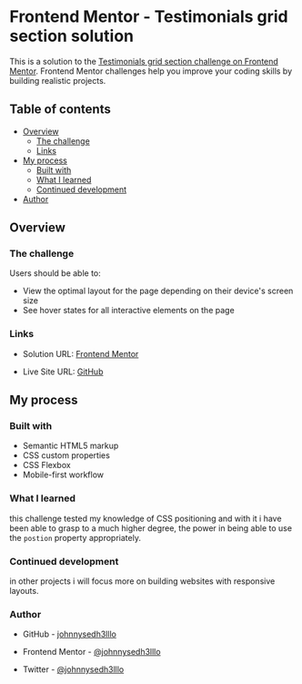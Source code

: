 # Frontend Mentor - Testimonials grid section solution

This is a solution to the [Testimonials grid section challenge on Frontend Mentor](https://www.frontendmentor.io/challenges/testimonials-grid-section-Nnw6J7Un7). Frontend Mentor challenges help you improve your coding skills by building realistic projects. 

## Table of contents

- [Overview](#overview)
  - [The challenge](#the-challenge)
  - [Links](#links)
- [My process](#my-process)
  - [Built with](#built-with)
  - [What I learned](#what-i-learned)
  - [Continued development](#continued-development)
- [Author](#author)

## Overview

### The challenge

Users should be able to:

- View the optimal layout for the page depending on their device's screen size
- See hover states for all interactive elements on the page

### Links

- Solution URL: [Frontend Mentor]()

- Live Site URL: [GitHub]()


## My process

### Built with

- Semantic HTML5 markup
- CSS custom properties
- CSS Flexbox
- Mobile-first workflow

### What I learned
this challenge tested my knowledge of CSS positioning and with it i have been able to grasp to a much higher degree, the power in being able to use the `postion` property appropriately.

### Continued development
in other projects i will focus more on building websites with responsive layouts.

### Author
- GitHub - [johnnysedh3lllo](https://github.com/johnnysedh3lllo)

- Frontend Mentor - [@johnnysedh3lllo](https://www.frontendmentor.io/profile/johnnysedh3lllo)

- Twitter - [@johnnysedh3lllo](https://www.twitter.com/johnnysedh3lllo)
